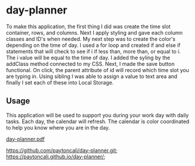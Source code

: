 # day-planner

To make this application, the first thing I did was create the time slot container, rows, and columns. Next I apply styling and gave each column classes and ID's when needed. My next step was to create the color's depending on the time of day. I used a for loop and created if and else if statements that will check to see if i if less than, more than, or equal to i. The i value will be equal to the time of day. I added the syling by the addClass method connected to my CSS.
Next, I made the save button functional. On click, the parent attribute of id will record which time slot you are typing in. Using sibling I was able to assign a value to text area and finally I set each of these into Local Storage.

## Usage

This application will be used to support you during your work day with daily tasks. Each day, the calendar will refresh. The calendar is color coordinated to help you know where you are in the day.

[day-planner.pdf](https://github.com/paytoncali/day-planner/files/5884931/day-planner.pdf)

https://github.com/paytoncali/day-planner.git;
https://paytoncali.github.io/day-planner/;
